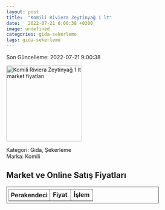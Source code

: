 ```yaml
---
layout: post
title:  "Komili Riviera Zeytinyağ 1 lt"
date:   2022-07-21 6:00:38 +0300
image: undefined
categories: gida-sekerleme
tags: gida-sekerleme
---
```


Son Güncelleme: 2022-07-21 9:00:38

<img src="undefined" width="200" alt="Komili Riviera Zeytinyağ 1 lt market fiyatları" />

Kategori: Gıda, Şekerleme
<br />
Marka: Komili

<h2>Market ve Online Satış Fiyatları</h2>

<table border="1" style="padding: 5px;width:80%;">
  <tr>
    <td style="padding: 5px;"><strong>Perakendeci</strong></td>
    <td><strong>Fiyat</strong></td>
    <td><strong>İşlem</strong></td>
  </tr>
  
</table>
